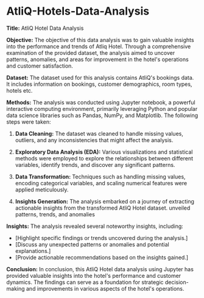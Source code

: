 # AtliQ-Hotels-Data-Analysis

**Title:** AtliQ Hotel Data Analysis

**Objective:**
The objective of this data analysis was to gain valuable insights into the performance and trends of Atliq Hotel. Through a comprehensive examination of the provided dataset, the analysis aimed to uncover patterns, anomalies, and areas for improvement in the hotel's operations and customer satisfaction.

**Dataset:**
The dataset used for this analysis contains AtliQ's bookings data. It includes information on  bookings, customer demographics, room types, hotels etc.

**Methods:**
The analysis was conducted using Jupyter notebook, a powerful interactive computing environment, primarily leveraging Python and popular data science libraries such as Pandas, NumPy, and Matplotlib. The following steps were taken:

1. **Data Cleaning:** The dataset was cleaned to handle missing values, outliers, and any inconsistencies that might affect the analysis.

2. **Exploratory Data Analysis (EDA):** Various visualizations and statistical methods were employed to explore the relationships between different variables, identify trends, and discover any significant patterns.

3. **Data Transformation:** Techniques such as handling missing values, encoding categorical variables, and scaling numerical features were applied meticulously. 

4. **Insights Generation:** The analysis embarked on a journey of extracting actionable insights from the transformed AtliQ Hotel dataset. unveiled patterns, trends, and anomalies



**Insights:**
The analysis revealed several noteworthy insights, including:

- [Highlight specific findings or trends uncovered during the analysis.]
- [Discuss any unexpected patterns or anomalies and potential explanations.]
- [Provide actionable recommendations based on the insights gained.]

**Conclusion:**
In conclusion, this AtliQ Hotel data analysis using Jupyter has provided valuable insights into the hotel's performance and customer dynamics. The findings can serve as a foundation for strategic decision-making and improvements in various aspects of the hotel's operations.
